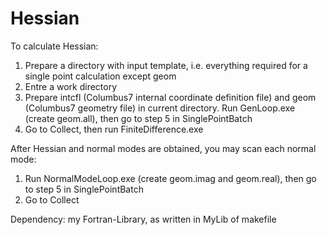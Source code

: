 # Hessian

To calculate Hessian:
1. Prepare a directory with input template, i.e. everything required for a single point calculation except geom
2. Entre a work directory
3. Prepare intcfl (Columbus7 internal coordinate definition file) and geom (Columbus7 geometry file) in current directory. Run GenLoop.exe (create geom.all), then go to step 5 in SinglePointBatch
4. Go to Collect, then run FiniteDifference.exe

After Hessian and normal modes are obtained, you may scan each normal mode:
1. Run NormalModeLoop.exe (create geom.imag and geom.real), then go to step 5 in SinglePointBatch
2. Go to Collect

Dependency: my Fortran-Library, as written in MyLib of makefile
